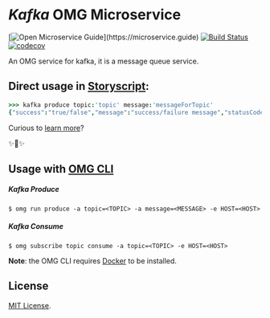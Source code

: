 # _Kafka_ OMG Microservice

[![Open Microservice Guide](https://img.shields.io/badge/OMG%20Enabled-👍-green.svg?)](https://microservice.guide)
[![Build Status](https://travis-ci.com/heaptracetechnology/microservice-kafka.svg?branch=master)](https://travis-ci.com/heaptracetechnology/microservice-kafka)
[![codecov](https://codecov.io/gh/heaptracetechnology/microservice-kafka/branch/master/graph/badge.svg)](https://codecov.io/gh/heaptracetechnology/microservice-kafka)

An OMG service for kafka, it is a message queue service.

## Direct usage in [Storyscript](https://storyscript.io/):

```coffee
>>> kafka produce topic:'topic' message:'messageForTopic'
{"success":"true/false","message":"success/failure message","statusCode":"HTTPstatusCode"}
```

Curious to [learn more](https://docs.storyscript.io/)?

✨🍰✨


## Usage with [OMG CLI](https://www.npmjs.com/package/omg)
##### Kafka Produce
```shell
$ omg run produce -a topic=<TOPIC> -a message=<MESSAGE> -e HOST=<HOST>
```
##### Kafka Consume
```shell
$ omg subscribe topic consume -a topic=<TOPIC> -e HOST=<HOST>
```

**Note**: the OMG CLI requires [Docker](https://docs.docker.com/install/) to be installed.

## License
[MIT License](https://github.com/omg-services/kafka/blob/master/LICENSE).

